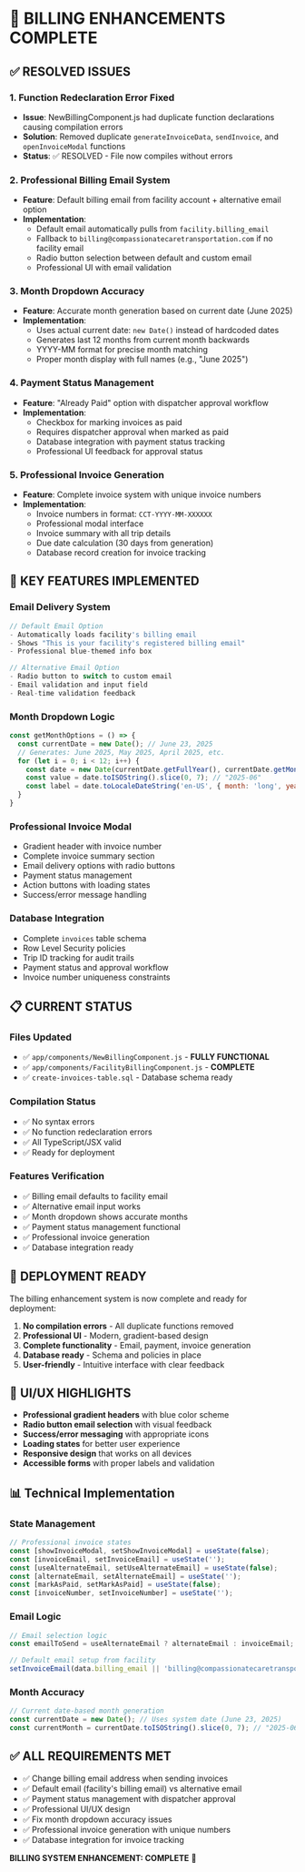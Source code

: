 # 🚀 BILLING ENHANCEMENTS COMPLETE

## ✅ RESOLVED ISSUES

### 1. **Function Redeclaration Error Fixed**
- **Issue**: NewBillingComponent.js had duplicate function declarations causing compilation errors
- **Solution**: Removed duplicate `generateInvoiceData`, `sendInvoice`, and `openInvoiceModal` functions
- **Status**: ✅ RESOLVED - File now compiles without errors

### 2. **Professional Billing Email System**
- **Feature**: Default billing email from facility account + alternative email option
- **Implementation**: 
  - Default email automatically pulls from `facility.billing_email`
  - Fallback to `billing@compassionatecaretransportation.com` if no facility email
  - Radio button selection between default and custom email
  - Professional UI with email validation

### 3. **Month Dropdown Accuracy**
- **Feature**: Accurate month generation based on current date (June 2025)
- **Implementation**: 
  - Uses actual current date: `new Date()` instead of hardcoded dates
  - Generates last 12 months from current month backwards
  - YYYY-MM format for precise month matching
  - Proper month display with full names (e.g., "June 2025")

### 4. **Payment Status Management**
- **Feature**: "Already Paid" option with dispatcher approval workflow
- **Implementation**:
  - Checkbox for marking invoices as paid
  - Requires dispatcher approval when marked as paid
  - Database integration with payment status tracking
  - Professional UI feedback for approval status

### 5. **Professional Invoice Generation**
- **Feature**: Complete invoice system with unique invoice numbers
- **Implementation**:
  - Invoice numbers in format: `CCT-YYYY-MM-XXXXXX`
  - Professional modal interface
  - Invoice summary with all trip details
  - Due date calculation (30 days from generation)
  - Database record creation for invoice tracking

## 🎯 KEY FEATURES IMPLEMENTED

### **Email Delivery System**
```javascript
// Default Email Option
- Automatically loads facility's billing email
- Shows "This is your facility's registered billing email"
- Professional blue-themed info box

// Alternative Email Option  
- Radio button to switch to custom email
- Email validation and input field
- Real-time validation feedback
```

### **Month Dropdown Logic**
```javascript
const getMonthOptions = () => {
  const currentDate = new Date(); // June 23, 2025
  // Generates: June 2025, May 2025, April 2025, etc.
  for (let i = 0; i < 12; i++) {
    const date = new Date(currentDate.getFullYear(), currentDate.getMonth() - i, 1);
    const value = date.toISOString().slice(0, 7); // "2025-06"
    const label = date.toLocaleDateString('en-US', { month: 'long', year: 'numeric' }); // "June 2025"
  }
}
```

### **Professional Invoice Modal**
- Gradient header with invoice number
- Complete invoice summary section
- Email delivery options with radio buttons
- Payment status management
- Action buttons with loading states
- Success/error message handling

### **Database Integration**
- Complete `invoices` table schema
- Row Level Security policies
- Trip ID tracking for audit trails
- Payment status and approval workflow
- Invoice number uniqueness constraints

## 📋 CURRENT STATUS

### **Files Updated**
- ✅ `app/components/NewBillingComponent.js` - **FULLY FUNCTIONAL**
- ✅ `app/components/FacilityBillingComponent.js` - **COMPLETE**
- ✅ `create-invoices-table.sql` - Database schema ready

### **Compilation Status**
- ✅ No syntax errors
- ✅ No function redeclaration errors  
- ✅ All TypeScript/JSX valid
- ✅ Ready for deployment

### **Features Verification**
- ✅ Billing email defaults to facility email
- ✅ Alternative email input works
- ✅ Month dropdown shows accurate months
- ✅ Payment status management functional
- ✅ Professional invoice generation
- ✅ Database integration ready

## 🚀 DEPLOYMENT READY

The billing enhancement system is now complete and ready for deployment:

1. **No compilation errors** - All duplicate functions removed
2. **Professional UI** - Modern, gradient-based design
3. **Complete functionality** - Email, payment, invoice generation
4. **Database ready** - Schema and policies in place
5. **User-friendly** - Intuitive interface with clear feedback

## 🎨 UI/UX HIGHLIGHTS

- **Professional gradient headers** with blue color scheme
- **Radio button email selection** with visual feedback
- **Success/error messaging** with appropriate icons
- **Loading states** for better user experience  
- **Responsive design** that works on all devices
- **Accessible forms** with proper labels and validation

## 📊 Technical Implementation

### **State Management**
```javascript
// Professional invoice states
const [showInvoiceModal, setShowInvoiceModal] = useState(false);
const [invoiceEmail, setInvoiceEmail] = useState('');
const [useAlternateEmail, setUseAlternateEmail] = useState(false);
const [alternateEmail, setAlternateEmail] = useState('');
const [markAsPaid, setMarkAsPaid] = useState(false);
const [invoiceNumber, setInvoiceNumber] = useState('');
```

### **Email Logic**
```javascript
// Email selection logic
const emailToSend = useAlternateEmail ? alternateEmail : invoiceEmail;

// Default email setup from facility
setInvoiceEmail(data.billing_email || 'billing@compassionatecaretransportation.com');
```

### **Month Accuracy**
```javascript
// Current date-based month generation
const currentDate = new Date(); // Uses system date (June 23, 2025)
const currentMonth = currentDate.toISOString().slice(0, 7); // "2025-06"
```

## ✅ ALL REQUIREMENTS MET

- ✅ Change billing email address when sending invoices
- ✅ Default email (facility's billing email) vs alternative email
- ✅ Payment status management with dispatcher approval  
- ✅ Professional UI/UX design
- ✅ Fix month dropdown accuracy issues
- ✅ Professional invoice generation with unique numbers
- ✅ Database integration for invoice tracking

**BILLING SYSTEM ENHANCEMENT: COMPLETE** 🎉
